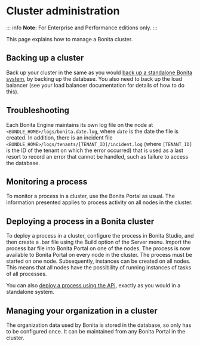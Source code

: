 # Cluster administration

::: info
**Note:** For Enterprise and Performance editions only.
:::

This page explains how to manage a Bonita cluster.

## Backing up a cluster

Back up your cluster in the same as you would [back up a standalone Bonita system](back-up-bonita-bpm-platform.md), by backing up the database. 
You also need to back up the load balancer (see your load balancer documentation for details of how to do this).

## Troubleshooting

Each Bonita Engine maintains its own log file on the node at `<BUNDLE_HOME>/logs/bonita.`_`date`_`.log`, where _`date`_ is the date the file is created.
In addition, there is an incident file `<BUNDLE_HOME>/logs/tenants/[TENANT_ID]/incident.log` (where `[TENANT_ID]` is the ID of the tenant on which the error
occurred) that is used as a last resort to record an error that cannot be handled, such as failure to access the database.

## Monitoring a process

To monitor a process in a cluster, use the Bonita Portal as usual. The information presented applies to process activity on all nodes in the cluster.

## Deploying a process in a Bonita cluster

To deploy a process in a cluster, configure the process in Bonita Studio, and then create a .bar file using the Build option of the Server menu. 
Import the process bar file into Bonita Portal on one of the nodes. The process is now available to Bonita Portal on every node in the cluster. 
The process must be started on one node. Subsequently, instances can be created on all nodes.
This means that all nodes have the possibility of running instances of tasks of all processes.

You can also [deploy a process using the API](manage-a-process.md), exactly as you would in a standalone system.

## Managing your organization in a cluster

The organization data used by Bonita is stored in the database, so only has to be configured once. It can be maintained from any Bonita Portal in the cluster.
